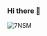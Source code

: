 ### Hi there 👋

![7NSM](https://user-images.githubusercontent.com/58702554/182378143-b3e54074-fa44-40b6-82c5-11dd9a04e626.gif)


